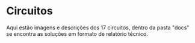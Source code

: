 
# Circuitos

Aqui estão imagens e descrições dos 17 circuitos, dentro da pasta "docs" se encontra as soluções em formato de relatório técnico.

